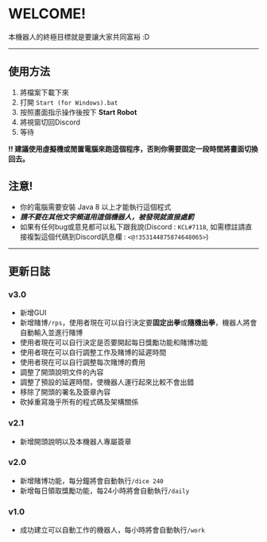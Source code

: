 # WELCOME!
本機器人的終極目標就是要讓大家共同富裕 :D

------------------------------------------

## 使用方法
1. 將檔案下載下來
2. 打開 `Start (for Windows).bat`
3. 按照畫面指示操作後按下 **Start Robot**
4. 將視窗切回Discord
5. 等待

**!! 建議使用虛擬機或閒置電腦來跑這個程序，否則你需要固定一段時間將畫面切換回去。**

## 注意!
* 你的電腦需要安裝 Java 8 以上才能執行這個程式
* ***請不要在其他文字頻道用這個機器人，被發現就直接處罰***
* 如果有任何bug或意見都可以私下跟我說(Discord : `KCL#7118`, 如需標註請直接複製這個代碼到Discord訊息欄 : `<@!353144875874648065>`)

------------------------------------------

## 更新日誌

### v3.0
* 新增GUI
* 新增賭博`/rps`，使用者現在可以自行決定要**固定出拳**或**隨機出拳**，機器人將會自動輸入並進行賭博
* 使用者現在可以自行決定是否要開起每日獎勵功能和賭博功能
* 使用者現在可以自行調整工作及賭博的延遲時間
* 使用者現在可以自行調整每次賭博的費用
* 調整了開頭說明文件的內容
* 調整了預設的延遲時間，使機器人運行起來比較不會出錯
* 移除了開頭的署名及簽章內容
* 砍掉重寫幾乎所有的程式碼及架構關係

### v2.1
* 新增開頭說明以及本機器人專屬簽章

### v2.0
* 新增賭博功能，每分鐘將會自動執行`/dice 240`
* 新增每日領取獎勵功能，每24小時將會自動執行`/daily`

### v1.0
* 成功建立可以自動工作的機器人，每小時將會自動執行`/work`